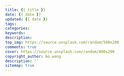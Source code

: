 ```yaml
---
title: {{ title }}
date: {{ date }}
updated: {{ date }}
tags: 
categories:
keywords:
description:
top_img: https://source.unsplash.com/random/500x200
comments: true
cover: https://source.unsplash.com/random/800x200
copyright_author: bo.wang
description: ''
sitemap: true
---
```


